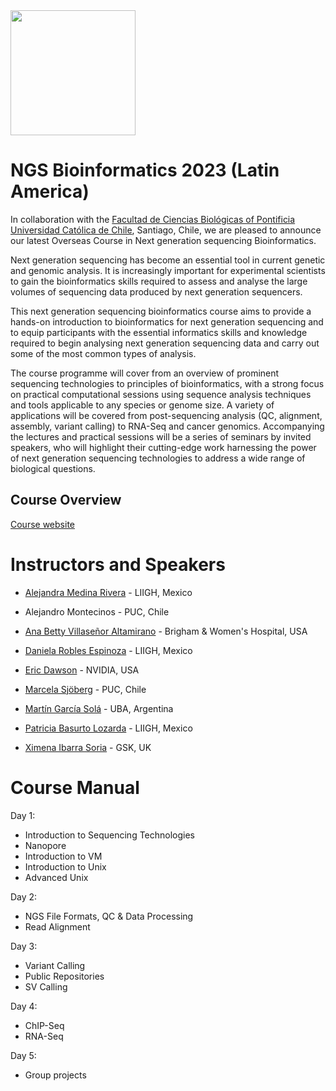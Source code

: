 
<img src="https://coursesandconferences.wellcomeconnectingscience.org/wp-content/themes/wcc_courses_and_conferences/dist/assets/svg/logo.svg" width="200" height="200">

# NGS Bioinformatics 2023 (Latin America)

In collaboration with the [Facultad de Ciencias Biológicas of Pontificia Universidad Católica de Chile](https://www.uc.cl/en), Santiago, Chile, we are pleased to announce our latest Overseas Course in Next generation sequencing Bioinformatics.

Next generation sequencing has become an essential tool in current genetic and genomic analysis. It is increasingly important for experimental scientists to gain the bioinformatics skills required to assess and analyse the large volumes of sequencing data produced by next generation sequencers.

This next generation sequencing bioinformatics course aims to provide a hands-on introduction to bioinformatics for next generation sequencing and to equip participants with the essential informatics skills and knowledge required to begin analysing next generation sequencing data and carry out some of the most common types of analysis.

The course programme will cover from an overview of prominent sequencing technologies to principles of bioinformatics, with a strong focus on practical computational sessions using sequence analysis techniques and tools applicable to any species or genome size. A variety of applications will be covered from post-sequencing analysis (QC, alignment, assembly, variant calling) to RNA-Seq and cancer genomics. Accompanying the lectures and practical sessions will be a series of seminars by invited speakers, who will highlight their cutting-edge work harnessing the power of next generation sequencing technologies to address a wide range of biological questions.


## Course Overview

[Course website](https://coursesandconferences.wellcomeconnectingscience.org/event/next-generation-sequencing-bioinformatics-latin-america-and-the-caribbean-20230122/)
 

 # Instructors and Speakers
 
 - [Alejandra Medina Rivera](http://liigh.unam.mx/profile/dra-alejandra-medina-rivera/) - LIIGH, Mexico 
 
 - Alejandro Montecinos - PUC, Chile
 
 - [Ana Betty Villaseñor Altamirano](https://anabva.netlify.app) - Brigham & Women's Hospital, USA
 
 - [Daniela Robles Espinoza](https://liigh.unam.mx/profile/daniela-robles/) - LIIGH, Mexico
 
 - [Eric Dawson](https://developer.nvidia.com/blog/author/edawson/) - NVIDIA, USA
 
 - [Marcela Sjöberg](https://biologia.uc.cl/sjoberg-marcela/) - PUC, Chile
 
 - [Martín García Solá](https://www.researchgate.net/profile/Martin-Garcia-Sola) - UBA, Argentina
 
 - [Patricia Basurto Lozarda](https://www.linkedin.com/in/patricia-basurto-lozada-7990718a/) - LIIGH, Mexico
 
 - [Ximena Ibarra Soria](https://www.linkedin.com/in/ximena-ibarra-soria-a05516b2/) - GSK, UK
 
 # Course Manual
 
 Day 1:
 
  - Introduction to Sequencing Technologies
  - Nanopore
  - Introduction to VM
  - Introduction to Unix
  - Advanced Unix
  
 Day 2:
  
  - NGS File Formats, QC & Data Processing
  - Read Alignment

 Day 3:
 
 - Variant Calling
 - Public Repositories
 - SV Calling

Day 4:

- ChIP-Seq 
- RNA-Seq
 
Day 5:

- Group projects
